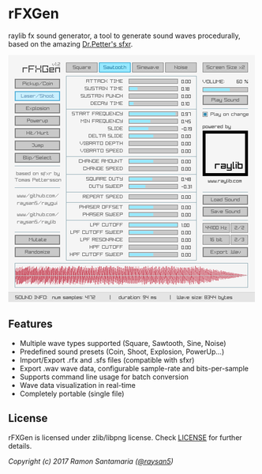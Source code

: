 # rFXGen
raylib fx sound generator, a tool to generate sound waves procedurally, based on the amazing [Dr.Petter's sfxr](http://www.drpetter.se/project_sfxr.html).

![rFXGen light interface](screenshots/rfxgen_v120.png)

## Features

 - Multiple wave types supported (Square, Sawtooth, Sine, Noise)
 - Predefined sound presets (Coin, Shoot, Explosion, PowerUp...)
 - Import/Export .rfx and .sfs files (compatible with sfxr)
 - Export .wav wave data, configurable sample-rate and bits-per-sample
 - Supports command line usage for batch conversion
 - Wave data visualization in real-time
 - Completely portable (single file)

## License

rFXGen is licensed under zlib/libpng license. Check [LICENSE](LICENSE) for further details.

*Copyright (c) 2017 Ramon Santamaria ([@raysan5](https://twitter.com/raysan5))*
